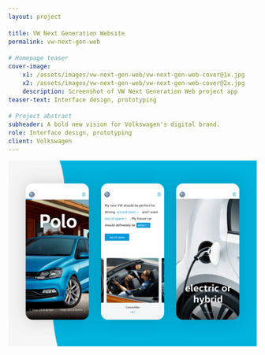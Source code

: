 ```yaml
---
layout: project

title: VW Next Generation Website
permalink: vw-next-gen-web

# Homepage teaser
cover-image:
    x1: /assets/images/vw-next-gen-web/vw-next-gen-web-cover@1x.jpg
    x2: /assets/images/vw-next-gen-web/vw-next-gen-web-cover@2x.jpg
    description: Screenshot of VW Next Generation Web project app
teaser-text: Interface design, prototyping

# Project abstract
subheader: A bold new vision for Volkswagen's digital brand.
role: Interface design, prototyping
client: Volkswagen
---
```


![Three screenshots of the VW Next Generation website on mobile devices.](/assets/images/vw-next-gen-web/volkswagen-next-gen-web-intro.png)